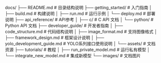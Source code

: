 docs/
├── README.md                         # 目录结构说明
├── getting_started/                  # 入门指南
│   ├── build.md                      # 构建说明
│   ├── run.md                        # 运行示例
│   └── deploy.md                     # 部署说明
├── api_reference/                    # API参考
│   ├── c/                            # C API 文档
│   └── python/                       # Python API 文档
├── developer_guide/                  # 开发者指南
│   ├── code_structure.md             # 代码结构说明
│   ├── image_format.md               # 支持图像格式
│   ├── framework_design.md           # 框架设计说明
│   ├── yolo_development_guide.md     # YOLO系列接口使用说明
│   └── assets/                       # 文档资源
├── tutorials/                        # 教程
│   ├── run_private_model.md          # 运行私有模型
│   └── integrate_new_model.md        # 集成新模型
└── images/                           # 文档图片

```
